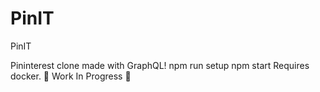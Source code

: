 # PinIT
PinIT

Pininterest clone made with GraphQL! 
npm run setup 
npm start 
Requires docker. 
🐳 Work In Progress 🐳

